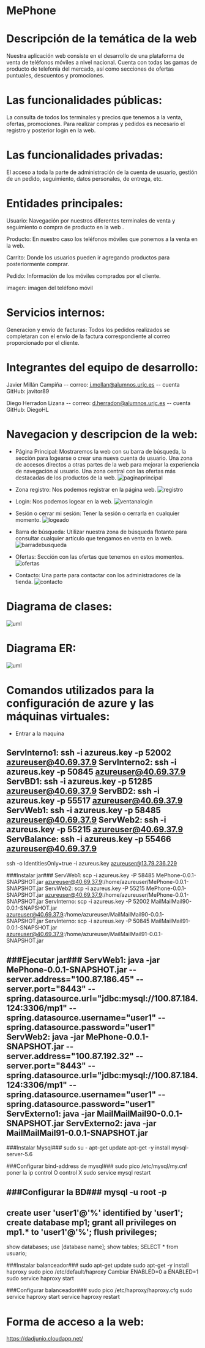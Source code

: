 # MePhone



# Descripción de la temática de la web

Nuestra aplicación web consiste en el desarrollo de una plataforma de venta de teléfonos móviles a nivel nacional. 
Cuenta con todas las gamas de producto de telefonía del mercado, así como secciones de ofertas puntuales, descuentos y promociones.

# Las funcionalidades públicas:

La consulta de todos los  terminales y precios que  tenemos a la venta, ofertas, promociones.
Para realizar compras y pedidos es necesario el registro y posterior login en la web.

# Las funcionalidades privadas:

El acceso a toda la parte de administración de la cuenta de usuario, gestión de un pedido, seguimiento, datos personales, de entrega, etc.

# Entidades principales:

Usuario: Navegación por nuestros diferentes terminales de venta y seguimiento o compra de producto en la web .

Producto: En nuestro caso los teléfonos móviles que ponemos a la venta en la web.

Carrito: Donde los usuarios pueden ir agregando productos para posteriormente comprar.

Pedido: Información de los móviles comprados por el cliente.

imagen: imagen del teléfono móvil

# Servicios internos:

Generacion y envío de facturas: Todos los pedidos realizados se completaran con el envío de la factura correspondiente al correo proporcionado por el cliente.

#  Integrantes del equipo de desarrollo:

Javier Millán Campiña  -- correo: j.mollan@alumnos.urjc.es -- cuenta GitHub: javitor89

Diego Herradon Lizana -- correo: d.herradon@alumnos.urjc.es -- cuenta GitHub: DiegoHL

#  Navegacion y descripcion de la web:

* Página Principal:
Mostraremos la web con su barra de búsqueda, la sección para logearse o crear una nueva cuenta de usuario.
Una zona de accesos directos a otras partes de la web para mejorar la experiencia de navegación al usuario.
Una zona central con las ofertas más destacadas de los productos de la web.
![paginaprincipal](https://github.com/javitor89/MePhone/blob/master/capturas/Principal.JPG)

* Zona registro:
Nos podemos registrar en la página web.
![registro](https://github.com/javitor89/MePhone/blob/master/capturas/Registro.JPG)

* Login:
Nos podemos logear en la web.
![ventanalogin](https://github.com/javitor89/MePhone/blob/master/capturas/login.JPG)

* Sesión o cerrar mi sesión:
Tener la sesión o cerrarla en cualquier momento.
![logeado](https://github.com/javitor89/MePhone/blob/master/capturas/Logeado.JPG)

* Barra de búsqueda:
Utilizar nuestra zona de búsqueda flotante para consultar cualquier artículo que tengamos en venta en la web.
![barradebusqueda](https://github.com/javitor89/MePhone/blob/master/capturas/Barra%20de%20busqueda.JPG)

* Ofertas:
Sección con las ofertas que tenemos en estos momentos.
![ofertas](https://github.com/javitor89/MePhone/blob/master/capturas/ofertas.JPG)

* Contacto:
Una parte para contactar con los administradores de la tienda.
![contacto](https://github.com/javitor89/MePhone/blob/master/capturas/Contacto.JPG)

#  Diagrama de clases:
![uml](https://github.com/javitor89/MePhone/blob/master/capturas/UML1.JPG) 

#  Diagrama ER:
![uml](https://github.com/javitor89/MePhone/blob/master/capturas/ER.jpg) 

#  Comandos utilizados para la configuración de azure y las máquinas virtuales:

* Entrar a la maquina
                           
ServInterno1: ssh -i azureus.key -p 52002 azureuser@40.69.37.9
ServInterno2: ssh -i azureus.key -p 50845 azureuser@40.69.37.9
ServBD1: ssh -i azureus.key -p 51285 azureuser@40.69.37.9
ServBD2: ssh -i azureus.key -p 55517 azureuser@40.69.37.9
ServWeb1: ssh -i azureus.key -p 58485 azureuser@40.69.37.9
ServWeb2: ssh -i azureus.key -p 55215 azureuser@40.69.37.9
ServBalance: ssh -i azureus.key -p 55466 azureuser@40.69.37.9
------
ssh -o IdentitiesOnly=true -i azureus.key azureuser@13.79.236.229


###Instalar jar###
ServWeb1: scp -i azureus.key -P 58485 MePhone-0.0.1-SNAPSHOT.jar azureuser@40.69.37.9:/home/azureuser/MePhone-0.0.1-SNAPSHOT.jar
ServWeb2: scp -i azureus.key -P 55215 MePhone-0.0.1-SNAPSHOT.jar azureuser@40.69.37.9:/home/azureuser/MePhone-0.0.1-SNAPSHOT.jar
ServInterno: scp -i azureus.key -P 52002 MailMailMail90-0.0.1-SNAPSHOT.jar azureuser@40.69.37.9:/home/azureuser/MailMailMail90-0.0.1-SNAPSHOT.jar
ServInterno: scp -i azureus.key -P 50845 MailMailMail91-0.0.1-SNAPSHOT.jar azureuser@40.69.37.9:/home/azureuser/MailMailMail91-0.0.1-SNAPSHOT.jar


###Ejecutar jar### 
ServWeb1: java -jar MePhone-0.0.1-SNAPSHOT.jar --server.address="100.87.186.45" --server.port="8443" --spring.datasource.url="jdbc:mysql://100.87.184.124:3306/mp1" --spring.datasource.username="user1" --spring.datasource.password="user1"
ServWeb2: java -jar MePhone-0.0.1-SNAPSHOT.jar --server.address="100.87.192.32" --server.port="8443" --spring.datasource.url="jdbc:mysql://100.87.184.124:3306/mp1" --spring.datasource.username="user1" --spring.datasource.password="user1"
ServExterno1: java -jar MailMailMail90-0.0.1-SNAPSHOT.jar
ServExterno2: java -jar MailMailMail91-0.0.1-SNAPSHOT.jar
------


###Instalar Mysql###
sudo su -
apt-get update
apt-get -y install mysql-server-5.6


###Configurar bind-address de mysql###
sudo pico /etc/mysql/my.cnf
poner la ip 
control O
control X
sudo service mysql restart


###Configurar la BD###
mysql -u root -p
------
create user 'user1'@'%' identified by 'user1';
create database mp1;
grant all privileges on mp1.* to 'user1'@'%';
flush privileges;
------
show databases;
use [database name];
show tables;
SELECT * from usuario;


###Instalar balanceador### 
sudo apt-get update
sudo apt-get -y install haproxy
sudo pico /etc/default/haproxy
Cambiar ENABLED=0 a ENABLED=1
sudo service haproxy start


###Configurar balanceador### 
sudo pico /etc/haproxy/haproxy.cfg
sudo service haproxy start
service haproxy restart


#  Forma de acceso a la web:

https://dadjunio.cloudapp.net/
